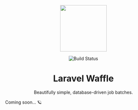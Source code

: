<div align="center">
    
<img src="https://user-images.githubusercontent.com/29132017/181361703-e19c1e2a-d9d0-47db-a7ca-194739894743.jpeg" width="150">
    
![Build Status](https://github.com/sammyjo20/saloon/actions/workflows/tests.yml/badge.svg)

# Laravel Waffle
Beautifully simple, database-driven job batches.

</div>

Coming soon... 🪐 
